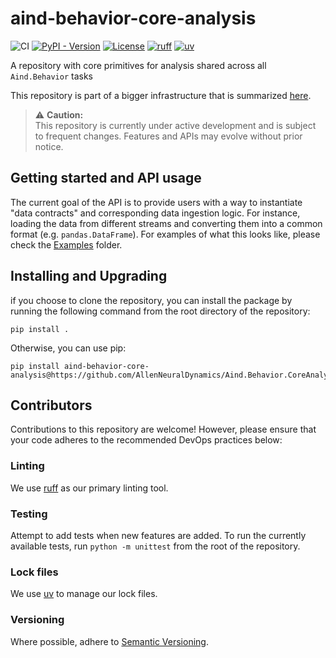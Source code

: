 # aind-behavior-core-analysis

![CI](https://github.com/AllenNeuralDynamics/Aind.Behavior.CoreAnalysis/actions/workflows/ci.yml/badge.svg)
[![PyPI - Version](https://img.shields.io/pypi/v/aind-behavior-core-analysis)](https://pypi.org/project/aind-behavior-core-analysis/)
[![License](https://img.shields.io/badge/license-MIT-brightgreen)](LICENSE)
[![ruff](https://img.shields.io/endpoint?url=https://raw.githubusercontent.com/astral-sh/ruff/main/assets/badge/v2.json)](https://github.com/astral-sh/ruff)
[![uv](https://img.shields.io/endpoint?url=https://raw.githubusercontent.com/astral-sh/uv/main/assets/badge/v0.json)](https://github.com/astral-sh/uv)

A repository with core primitives for analysis shared across all `Aind.Behavior` tasks

This repository is part of a bigger infrastructure that is summarized [here](https://github.com/AllenNeuralDynamics/Aind.Behavior.Services).

> ⚠️ **Caution:**  
> This repository is currently under active development and is subject to frequent changes. Features and APIs may evolve without prior notice.

## Getting started and API usage

The current goal of the API is to provide users with a way to instantiate "data contracts" and corresponding data ingestion logic. For instance, loading the data from different streams and converting them into a common format (e.g. `pandas.DataFrame`). For examples of what this looks like, please check the [Examples](./examples/) folder.

## Installing and Upgrading

if you choose to clone the repository, you can install the package by running the following command from the root directory of the repository:

```
pip install .
```

Otherwise, you can use pip:

```
pip install aind-behavior-core-analysis@https://github.com/AllenNeuralDynamics/Aind.Behavior.CoreAnalysis
```

## Contributors

Contributions to this repository are welcome! However, please ensure that your code adheres to the recommended DevOps practices below:

### Linting

We use [ruff](https://docs.astral.sh/ruff/) as our primary linting tool.

### Testing

Attempt to add tests when new features are added.
To run the currently available tests, run `python -m unittest` from the root of the repository.

### Lock files

We use [uv](https://docs.astral.sh/uv/) to manage our lock files.

### Versioning

Where possible, adhere to [Semantic Versioning](https://semver.org/).